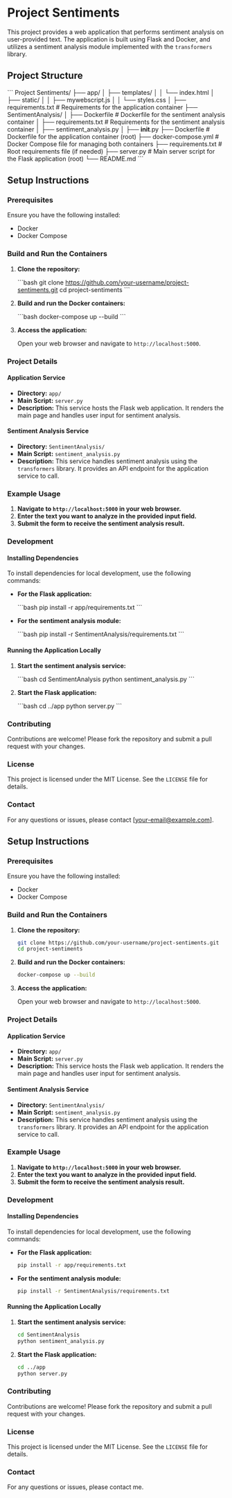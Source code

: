# Project Sentiments

This project provides a web application that performs sentiment analysis on user-provided text. The application is built using Flask and Docker, and utilizes a sentiment analysis module implemented with the `transformers` library.

## Project Structure

\```
Project Sentiments/
├── app/
│   ├── templates/
│   │   └── index.html
│   ├── static/
│   │   ├── mywebscript.js
│   │   └── styles.css
│   ├── requirements.txt    # Requirements for the application container
├── SentimentAnalysis/
│   ├── Dockerfile          # Dockerfile for the sentiment analysis container
│   ├── requirements.txt    # Requirements for the sentiment analysis container
│   ├── sentiment_analysis.py
│   ├── __init__.py
├── Dockerfile              # Dockerfile for the application container (root)
├── docker-compose.yml      # Docker Compose file for managing both containers
├── requirements.txt        # Root requirements file (if needed)
├── server.py               # Main server script for the Flask application (root)
└── README.md
\```

## Setup Instructions

### Prerequisites

Ensure you have the following installed:
- Docker
- Docker Compose

### Build and Run the Containers

1. **Clone the repository:**

    \```bash
    git clone https://github.com/your-username/project-sentiments.git
    cd project-sentiments
    \```

2. **Build and run the Docker containers:**

    \```bash
    docker-compose up --build
    \```

3. **Access the application:**

    Open your web browser and navigate to `http://localhost:5000`.

### Project Details

#### Application Service

- **Directory:** `app/`
- **Main Script:** `server.py`
- **Description:** This service hosts the Flask web application. It renders the main page and handles user input for sentiment analysis.

#### Sentiment Analysis Service

- **Directory:** `SentimentAnalysis/`
- **Main Script:** `sentiment_analysis.py`
- **Description:** This service handles sentiment analysis using the `transformers` library. It provides an API endpoint for the application service to call.

### Example Usage

1. **Navigate to `http://localhost:5000` in your web browser.**
2. **Enter the text you want to analyze in the provided input field.**
3. **Submit the form to receive the sentiment analysis result.**

### Development

#### Installing Dependencies

To install dependencies for local development, use the following commands:

- **For the Flask application:**

    \```bash
    pip install -r app/requirements.txt
    \```

- **For the sentiment analysis module:**

    \```bash
    pip install -r SentimentAnalysis/requirements.txt
    \```

#### Running the Application Locally

1. **Start the sentiment analysis service:**

    \```bash
    cd SentimentAnalysis
    python sentiment_analysis.py
    \```

2. **Start the Flask application:**

    \```bash
    cd ../app
    python server.py
    \```

### Contributing

Contributions are welcome! Please fork the repository and submit a pull request with your changes.

### License

This project is licensed under the MIT License. See the `LICENSE` file for details.

### Contact

For any questions or issues, please contact [your-email@example.com].

## Setup Instructions

### Prerequisites

Ensure you have the following installed:
- Docker
- Docker Compose

### Build and Run the Containers

1. **Clone the repository:**

    ```bash
    git clone https://github.com/your-username/project-sentiments.git
    cd project-sentiments
    ```

2. **Build and run the Docker containers:**

    ```bash
    docker-compose up --build
    ```

3. **Access the application:**

    Open your web browser and navigate to `http://localhost:5000`.

### Project Details

#### Application Service

- **Directory:** `app/`
- **Main Script:** `server.py`
- **Description:** This service hosts the Flask web application. It renders the main page and handles user input for sentiment analysis.

#### Sentiment Analysis Service

- **Directory:** `SentimentAnalysis/`
- **Main Script:** `sentiment_analysis.py`
- **Description:** This service handles sentiment analysis using the `transformers` library. It provides an API endpoint for the application service to call.

### Example Usage

1. **Navigate to `http://localhost:5000` in your web browser.**
2. **Enter the text you want to analyze in the provided input field.**
3. **Submit the form to receive the sentiment analysis result.**

### Development

#### Installing Dependencies

To install dependencies for local development, use the following commands:

- **For the Flask application:**

    ```bash
    pip install -r app/requirements.txt
    ```

- **For the sentiment analysis module:**

    ```bash
    pip install -r SentimentAnalysis/requirements.txt
    ```

#### Running the Application Locally

1. **Start the sentiment analysis service:**

    ```bash
    cd SentimentAnalysis
    python sentiment_analysis.py
    ```

2. **Start the Flask application:**

    ```bash
    cd ../app
    python server.py
    ```

### Contributing

Contributions are welcome! Please fork the repository and submit a pull request with your changes.

### License

This project is licensed under the MIT License. See the `LICENSE` file for details.

### Contact

For any questions or issues, please contact me.

